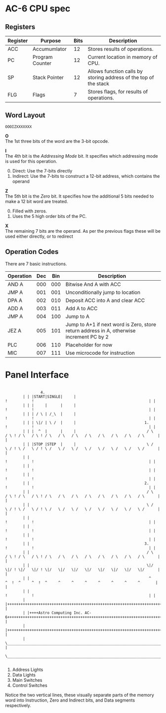 # AC-6 CPU spec
## Registers
Register|Purpose        |Bits|Description
--------|---------------|----|----------
ACC     |Accumumlator   |12  |Stores results of operations.
PC      |Program Counter|12  |Current location in memory of CPU.
SP      |Stack Pointer  |12  |Allows function calls by storing address of the top of the stack
FLG     |Flags          |7   |Stores flags, for results of operations.

## Word Layout

```
OOOIZXXXXXXX
```

**O**  
The 1st three bits of the word are the 3-bit opcode.

**I**  
The 4th bit is the *Addressing Mode* bit. It specifies which addressing mode is
used for this operation.

0. Direct: Use the 7-bits directly
1. Indirect: Use the 7-bits to construct a 12-bit address, which contains the operand

**Z**  
The 5th bit is the *Zero* bit. It specifies how the additional 5 bits needed
to make a 12 bit word are treated.

0. Filled with zeros.
1. Uses the 5 high order bits of the PC.

**X**  
The remaining 7 bits are the operand. As per the previous flags these will
be used either directly, or to redirect

## Operation Codes
There are 7 basic instructions.

Operation|Dec|Bin|Description
---------|---|---|------------
AND A    |000|000|Bitwise And A with ACC
JMP A    |001|001|Unconditionally jump to location 
DPA A    |002|010|Deposit ACC into A and clear ACC
ADD A    |003|011|Add A to ACC
JMP A    |004|100|Jump to A
JEZ A    |005|101|Jump to A+1 if next word is Zero, store return address in A, otherwise increment PC by 2
PLC      |006|110|Placeholder for now
MIC      |007|111|Use microcode for instruction


# Panel Interface

```

                4.
        | | |START|SINGLE|     |                                          !           !                                                    | |
        | | |     |      |     |                                          !           !                                                    | |
        | | | / \ | /_\  |     |                                          !           !                                                    | |
        | | | \|/ | \ /  |     |                               1.         !           !                                                    | |
        | | |  ^  |      |     |                                / \   / \ ! / \   / \ ! / \   / \   / \   / \   / \   / \   / \   / \      | |
        | | |STOP |STEP  |     |                                \ /   \ / ! \ /   \ / ! \ /   \ /   \ /   \ /   \ /   \ /   \ /   \ /      | |
        | |                                                               !           !                                                    | |
        | |                                                               !           !                                                    | |
        | |                                                               !           !                                                    | |
        | |                                                    2.         !           !                                                    | |
        | |                                                     / \   / \ ! / \   / \ ! / \   / \   / \   / \   / \   / \   / \   / \      | |
        | |                                                     \ /   \ / ! \ /   \ / ! \ /   \ /   \ /   \ /   \ /   \ /   \ /   \ /      | |
        | |                                                               !           !                                                    | |
        | |                                                               !           !                                                    | |
        | |                                                               !           !                                                    | |
        | |                                                    3.         !           !                                                    | |
        | |                                                     / \   / \ ! / \   / \ ! / \   / \   / \   / \   / \   / \   / \   / \      | |
        | |                                                     \|/   \|/ ! \|/   \|/ ! \|/   \|/   \|/   \|/   \|/   \|/   \|/   \|/      | |
        | |                                                      ^     ^  !  ^     ^  !  ^     ^     ^     ^     ^     ^     ^     ^       | |
        | |                                                               !           !                                                    | |
        | |++++++++++++++++++++++++++++++++++++++++++++++++++++++++++++++++++++++++++++++++++++++++++++++++++++++++++++++++++++++++++++++++| |
        | |++++Astro Computing Inc. AC-6+++++++++++++++++++++++++++++++++++++++++++++++++++++++++++++++++++++++++++++++++++++++++++++++++++| |
        | |++++++++++++++++++++++++++++++++++++++++++++++++++++++++++++++++++++++++++++++++++++++++++++++++++++++++++++++++++++++++++++++++| |
        | \________________________________________________________________________________________________________________________________/ |
        \____________________________________________________________________________________________________________________________________/


```

1. Address Lights
2. Data Lights
3. Main Switches
4. Control Switches

Notice the two vertical lines, these visually separate parts of the memory word into Instruction, Zero and Indirect bits, and Data segments respectively.

